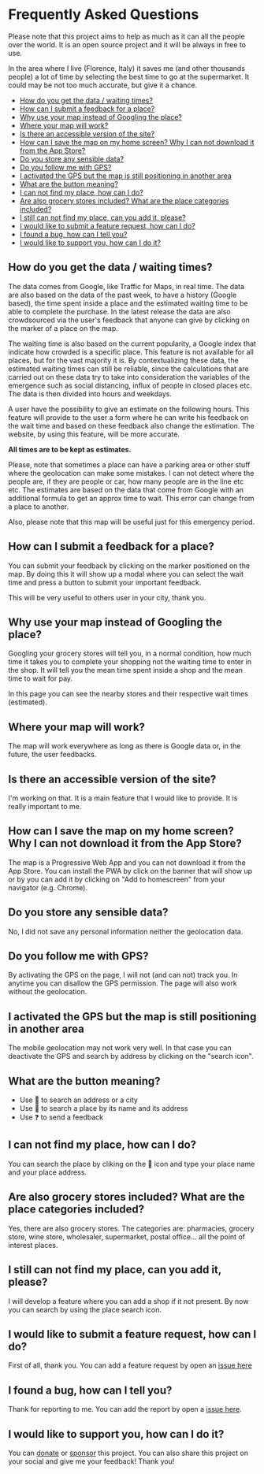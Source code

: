 # Frequently Asked Questions

Please note that this project aims to help as much as it can all the people over the world.
It is an open source project and it will be always in free to use.

In the area where I live (Florence, Italy) it saves me (and other thousands people) a lot of time by selecting the best time to go at the supermarket.
It could may be not too much accurate, but give it a chance.

- [How do you get the data / waiting times?](#how-do-you-get-the-data--waiting-times)
- [How can I submit a feedback for a place?](#how-can-i-submit-a-feedback-for-a-place)
- [Why use your map instead of Googling the place?](#why-use-your-map-instead-of-googling-the-place)
- [Where your map will work?](#where-your-map-will-work)
- [Is there an accessible version of the site?](#is-there-an-accessible-version-of-the-site)
- [How can I save the map on my home screen? Why I can not download it from the App Store?](#how-can-i-save-the-map-on-my-home-screen-why-i-can-not-download-it-from-the-app-store)
- [Do you store any sensible data?](#do-you-store-any-sensible-data)
- [Do you follow me with GPS?](#do-you-follow-me-with-gps)
- [I activated the GPS but the map is still positioning in another area](#i-activated-the-gps-but-the-map-is-still-positioning-in-another-area)
- [What are the button meaning?](#what-are-the-button-meaning)
- [I can not find my place, how can I do?](#i-can-not-find-my-place-how-can-i-do)
- [Are also grocery stores included? What are the place categories included?](#are-also-grocery-stores-included-what-are-the-place-categories-included)
- [I still can not find my place, can you add it, please?](#i-still-can-not-find-my-place-can-you-add-it-please)
- [I would like to submit a feature request, how can I do?](#i-would-like-to-submit-a-feature-request-how-can-i-do)
- [I found a bug, how can I tell you?](#i-would-like-to-submit-a-feature-request-how-can-i-do)
- [I would like to support you, how can I do it?](#i-would-like-to-submit-a-feature-request-how-can-i-do)

## How do you get the data / waiting times?

The data comes from Google, like Traffic for Maps, in real time. The data are also based on the data of the past week, to have a history (Google based), the time spent inside a place and the estimated waiting time to be able to complete the purchase.
In the latest release the data are also crowdsourced via the user's feedback that anyone can give by clicking on the marker of a place on the map.

The waiting time is also based on the current popularity, a Google index that indicate how crowded is a specific place. This feature is not available for all places, but for the vast majority it is. By contextualizing these data, the estimated waiting times can still be reliable, since the calculations that are carried out on these data try to take into consideration the variables of the emergence such as social distancing, influx of people in closed places etc.
The data is then divided into hours and weekdays.

A user have the possibility to give an estimate on the following hours.
This feature will provide to the user a form where he can write his feedback on the wait time and based on these feedback also change the estimation.
The website, by using this feature, will be more accurate.

**All times are to be kept as estimates.**

Please, note that sometimes a place can have a parking area or other stuff where the geolocation can make some mistakes. I can not detect where the people are, if they are people or car, how many people are in the line etc etc. The estimates are based on the data that come from Google with an additional formula to get an approx time to wait. This error can change from a place to another.

Also, please note that this map will be useful just for this emergency period.

## How can I submit a feedback for a place?
You can submit your feedback by clicking on the marker positioned on the map.
By doing this it will show up a modal where you can select the wait time and press a button to submit your important feedback.

This will be very useful to others user in your city, thank you.

## Why use your map instead of Googling the place?
Googling your grocery stores will tell you, in a normal condition, how much time it takes you to complete your shopping not the waiting time to enter in the shop. It will tell you the mean time spent inside a shop and the mean time to wait for pay.

In this page you can see the nearby stores and their respective wait times (estimated).

## Where your map will work?

The map will work everywhere as long as there is Google data or, in the future, the user feedbacks.

## Is there an accessible version of the site?

I'm working on that. It is a main feature that I would like to provide. It is really important to me.

## How can I save the map on my home screen? Why I can not download it from the App Store?

The map is a Progressive Web App and you can not download it from the App Store.
You can install the PWA by click on the banner that will show up or by you can add it by clicking on "Add to homescreen" from your navigator (e.g. Chrome).

## Do you store any sensible data?

No, I did not save any personal information neither the geolocation data.

## Do you follow me with GPS?

By activating the GPS on the page, I will not (and can not) track you.
In anytime you can disallow the GPS permission.
The page will also work without the geolocation.

## I activated the GPS but the map is still positioning in another area

The mobile geolocation may not work very well.
In that case you can deactivate the GPS and search by address by clicking on the "search icon".

## What are the button meaning?
- Use &#x1F50E; to search an address or a city
- Use &#128722; to search a place by its name and its address
- Use &#x2753; to send a feedback

## I can not find my place, how can I do?

You can search the place by cliking on the &#128722; icon and type your place name and your place address.

## Are also grocery stores included? What are the place categories included?

Yes, there are also grocery stores. The categories are: pharmacies, grocery store, wine store, wholesaler, supermarket, postal office... all the point of interest places.

## I still can not find my place, can you add it, please?

I will develop a feature where you can add a shop if it not present.
By now you can search by using the place search icon.

## I would like to submit a feature request, how can I do?

First of all, thank you.
You can add a feature request by open an [issue here](https://github.com/TheJoin95/covid19-market-waiting-times/issues)

## I found a bug, how can I tell you?

Thank for reporting to me.
You can add the report by open a [issue here](https://github.com/TheJoin95/covid19-market-waiting-times/issues).

## I would like to support you, how can I do it?

You can [donate](https://www.paypal.com/cgi-bin/webscr?cmd=_s-xclick&hosted_button_id=LDJAYNBVGBZHS&source=url) or [sponsor](https://github.com/sponsors/TheJoin95) this project.
You can also share this project on your social and give me your feedback! Thank you!